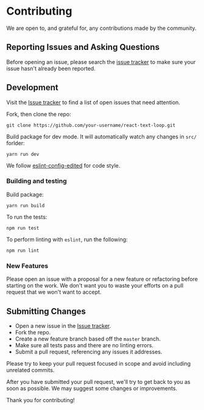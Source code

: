 # Contributing

We are open to, and grateful for, any contributions made by the community.

## Reporting Issues and Asking Questions

Before opening an issue, please search the [issue tracker](https://github.com/EDITD/react-text-loop/issues) to make sure your issue hasn't already been reported.

## Development

Visit the [Issue tracker](https://github.com/EDITD/react-text-loop/issues) to find a list of open issues that need attention.

Fork, then clone the repo:
```
git clone https://github.com/your-username/react-text-loop.git
```

Build package for dev mode. It will automatically watch any changes in `src/` forlder:
```
yarn run dev
```

We follow [eslint-config-edited](https://www.npmjs.com/package/eslint-config-edited) for code style.

### Building and testing

Build package:
```
yarn run build
```

To run the tests:
```
npm run test
```

To perform linting with `eslint`, run the following:
```
npm run lint
```

### New Features

Please open an issue with a proposal for a new feature or refactoring before starting on the work. We don't want you to waste your efforts on a pull request that we won't want to accept.

## Submitting Changes

* Open a new issue in the [Issue tracker](https://github.com/EDITD/react-text-loop/issues).
* Fork the repo.
* Create a new feature branch based off the `master` branch.
* Make sure all tests pass and there are no linting errors.
* Submit a pull request, referencing any issues it addresses.

Please try to keep your pull request focused in scope and avoid including unrelated commits.

After you have submitted your pull request, we'll try to get back to you as soon as possible. We may suggest some changes or improvements.

Thank you for contributing!